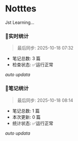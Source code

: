 # Notttes
Jst Learning...

### 🚀实时统计
> 最后同步: 2025-10-18 07:32

- 笔记总数: 3 篇
- 检查状态: ✅运行正常

*auto updata*

### 🚀笔记统计
> 最后同步: 2025-10-18 08:14

- 笔记总数: 1 篇
- 本次更新: 0 篇
- 统计状态: ✅运行正常

*auto updata*
